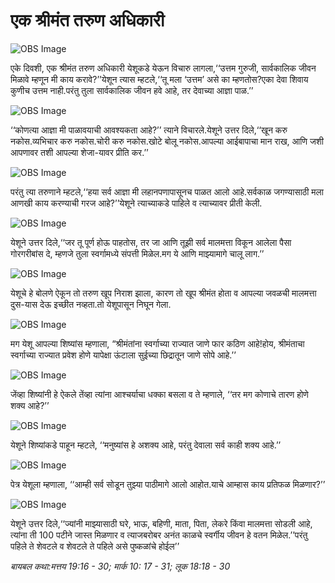 # ‌‌‌एक श्रीमंत तरुण अधिकारी

![OBS Image](https://cdn.door43.org/obs/jpg/360px/obs-en-28-01.jpg)

‌‌‌एके दिवशी, एक श्रीमंत तरुण अधिकारी येशूकडे येऊन विचारु लागला,‘‘उत्तम गुरुजी, सार्वकालिक जीवन मिळावे म्हणून मी काय करावे?’’‌‌‌येशून त्यास म्हटले,‘‘तू मला ‘उत्तम’ असे का म्हणतोस?‌‌‌एका देवा शिवाय कुणीच उत्तम नाही.‌‌‌परंतु तुला सार्वकालिक जीवन हवे आहे, तर देवाच्या आज्ञा पाळ.’’

![OBS Image](https://cdn.door43.org/obs/jpg/360px/obs-en-28-02.jpg)

‌‌‌‘‘कोणत्या आज्ञा मी पाळावयाची आवश्यकता आहे?’’ त्याने विचारले.‌‌‌येशूने उत्तर दिले,‘‘खून करु नकोस.‌‌‌व्यभिचार करु नकोस.‌‌‌चोरी करु नकोस.‌‌‌खोटे बोलू नकोस.‌‌‌आपल्या आईबापाचा मान राख, आणि जशी आपणावर तशी आपल्या शेजा-यावर प्रीति कर.’’

![OBS Image](https://cdn.door43.org/obs/jpg/360px/obs-en-28-03.jpg)

‌‌‌परंतु त्या तरुणाने म्हटले,‘‘हया सर्व आज्ञा मी लहानपणापासूनच पाळत आलो आहे.‌‌‌सर्वकाळ जगण्यासाठी मला आणखी काय करण्याची गरज आहे?’’‌‌‌येशूने त्याच्याकडे पाहिले व त्याच्यावर प्रीती केली.

![OBS Image](https://cdn.door43.org/obs/jpg/360px/obs-en-28-04.jpg)

‌‌‌येशूने उत्तर दिले,‘‘जर तू पूर्ण होऊ पाहतोस, तर जा आणि तूझी सर्व मालमत्ता विकून आलेला पैसा गोरगरीबांस दे, म्हणजे तुला स्वर्गामध्ये संपत्ती मिळेल.‌‌‌मग ये आणि माझ्यामागे चालू लाग.’’

![OBS Image](https://cdn.door43.org/obs/jpg/360px/obs-en-28-05.jpg)

‌‌‌येशूचे हे बोलणे ऐकून तो तरुण खूप निराश झाला, कारण तो खूप श्रीमंत होता व आपल्या जवळची मालमत्ता दुस-यास देऊ इच्छीत नव्हता.‌‌‌तो येशूपासून निघून गेला.

![OBS Image](https://cdn.door43.org/obs/jpg/360px/obs-en-28-06.jpg)

‌‌‌मग येशू आपल्या शिष्यांस म्हणाला, “श्रीमंतांना स्वर्गाच्या राज्यात जाणे फार कठिण आहे!‌‌‌होय, श्रीमंताचा स्वर्गाच्या राज्यात प्रवेश होणे यापेक्षा ऊंटाला सुईच्या छिद्रातून जाणे सोपे आहे.’’

![OBS Image](https://cdn.door43.org/obs/jpg/360px/obs-en-28-07.jpg)

‌‌‌जेंव्हा शिष्यांनी हे ऐकले तेंव्हा त्यांना आश्चर्याचा धक्का बसला व ते म्हणाले, ‘‘तर मग कोणाचे तारण होणे शक्य आहे?’’

![OBS Image](https://cdn.door43.org/obs/jpg/360px/obs-en-28-08.jpg)

‌‌‌येशूने शिष्यांकडे पाहून म्हटले, ‘‘मनुष्यांस हे अशक्य आहे, परंतु देवाला सर्व काही शक्य  आहे.’’

![OBS Image](https://cdn.door43.org/obs/jpg/360px/obs-en-28-09.jpg)

‌‌‌पेत्र येशूला म्हणाला, ‘‘आम्ही सर्व सोडून तुझ्या पाठीमागे आलो आहोत.‌‌‌याचे आम्हास काय प्रतिफळ मिळणार?’’

![OBS Image](https://cdn.door43.org/obs/jpg/360px/obs-en-28-10.jpg)

‌‌‌येशूने उत्तर दिले,‘‘ज्यांनी माझ्यासाठी घरे, भाऊ, बहिणी, माता, पिता, लेकरे किंवा मालमत्ता सोडली आहे, त्यांना ती 100 पटीने जास्त मिळणार व त्याजबरोबर अनंत काळचे स्वर्गीय जीवन हे वतन मिळेल.’’‌‌‌परंतु पहिले ते शेवटले व शेवटले ते पहिले असे पुष्कळांचे होईल’’

_‌‌‌बायबल कथा:‌‌‌मत्तय 19:16 - 30; मार्क 10: 17 - 31; लूक 18:18 - 30_